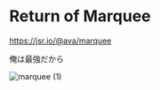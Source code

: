 # Return of Marquee

https://jsr.io/@ava/marquee

<ava-marquee>俺は最強だから</ava-marquee>

![marquee (1)](https://github.com/user-attachments/assets/bec8ef3c-b4dd-4283-bf0d-326c425b7839)

